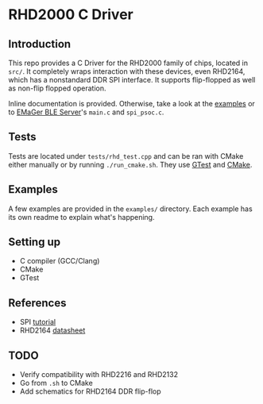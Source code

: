 # RHD2000 C Driver

## Introduction

This repo provides a C Driver for the RHD2000 family of chips, located in `src/`. It completely wraps interaction with these devices, even RHD2164, which has a nonstandard DDR SPI interface. It supports flip-flopped as well as non-flip flopped operation.

Inline documentation is provided. Otherwise, take a look at the [examples](#examples) or to [EMaGer BLE Server](https://github.com/SBIOML/emager-psoc-ble-server/tree/main)'s `main.c` and `spi_psoc.c`.

## Tests

Tests are located under `tests/rhd_test.cpp` and can be ran with CMake either manually or by running `./run_cmake.sh`. They use [GTest](https://github.com/google/googletest) and [CMake](https://cmake.org/).

## Examples

A few examples are provided in the `examples/` directory. Each example has its own readme to explain what's happening.

## Setting up

- C compiler (GCC/Clang)
- CMake
- GTest

## References

- SPI [tutorial](https://www.analog.com/en/analog-dialogue/articles/introduction-to-spi-interface.html)
- RHD2164 [datasheet](https://intantech.com/files/Intan_RHD2164_datasheet.pdf)

## TODO

- Verify compatibility with RHD2216 and RHD2132
- Go from `.sh` to CMake
- Add schematics for RHD2164 DDR flip-flop
